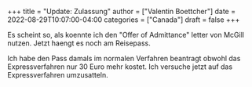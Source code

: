 +++
title = "Update: Zulassung"
author = ["Valentin Boettcher"]
date = 2022-08-29T10:07:00-04:00
categories = ["Canada"]
draft = false
+++

Es scheint so, als koennte ich den "Offer of Admittance" letter von
McGill nutzen. Jetzt haengt es noch am Reisepass.

Ich habe den Pass damals im normalen Verfahren beantragt obwohl das
Expressverfahren nur 30 Euro mehr kostet. Ich versuche jetzt auf das
Expressverfahren umzusatteln.
